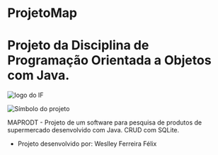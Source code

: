 # ProjetoMap
# Projeto da Disciplina de Programação Orientada a Objetos com Java.

<img src="https://user-images.githubusercontent.com/57967369/124367409-4984a180-dc2d-11eb-919b-060378084a84.png" alt ="logo do IF"></a>

<img src="https://raw.githubusercontent.com/Weslley-dev/ProjetoMap/main/src/Imagens/Titulo1.png" alt ="Símbolo do projeto"></a>

MAPRODT - Projeto de um software para pesquisa de produtos de supermercado desenvolvido com Java. CRUD com SQLite.

* Projeto desenvolvido por: Weslley Ferreira Félix
